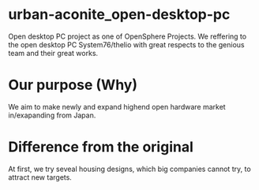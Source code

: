 # urban-aconite_open-desktop-pc
Open desktop PC project as one of OpenSphere Projects.
We reffering to the open desktop PC System76/thelio with great respects to the genious team and their great works.

# Our purpose (Why)
We aim to make newly and expand highend open hardware market in/exapanding from Japan.

# Difference from the original
At first, we try seveal housing designs, which big companies cannot try, to attract new targets.
